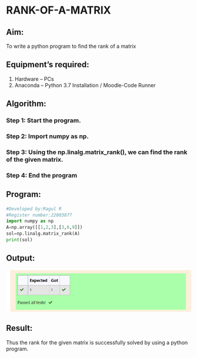 # RANK-OF-A-MATRIX
## Aim:
To write a python program to find the rank of a matrix
## Equipment’s required:
1. 	Hardware – PCs
2. 	Anaconda – Python 3.7 Installation / Moodle-Code Runner
## Algorithm:
### Step 1: Start the program.
### Step 2: Import numpy as np.
### Step 3: Using the np.linalg.matrix_rank(), we can find the rank of the given matrix.
### Step 4: End the program
## Program:
```python 
#Developed by:Ragul R
#Register number:22003877
import numpy as np
A=np.array([[1,2,3],[3,6,9]])
sol=np.linalg.matrix_rank(A)
print(sol)
```
## Output:
![gitlogo](rankmatrix.png)
## Result:
Thus the rank for the given matrix is successfully solved by  using a python program.

